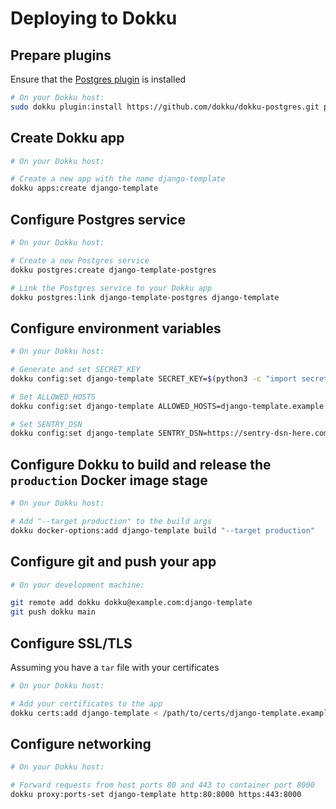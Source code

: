 # Deploying to Dokku

## Prepare plugins

Ensure that the [Postgres plugin](https://github.com/dokku/dokku-postgres) is installed

```bash
# On your Dokku host:
sudo dokku plugin:install https://github.com/dokku/dokku-postgres.git postgres
```

## Create Dokku app

```bash
# On your Dokku host:

# Create a new app with the name django-template
dokku apps:create django-template
```

## Configure Postgres service

```bash
# On your Dokku host:

# Create a new Postgres service
dokku postgres:create django-template-postgres

# Link the Postgres service to your Dokku app
dokku postgres:link django-template-postgres django-template
```

## Configure environment variables

```bash
# On your Dokku host:

# Generate and set SECRET_KEY
dokku config:set django-template SECRET_KEY=$(python3 -c "import secrets; print(''.join(secrets.choice([chr(i) for i in range(0x21, 0x7F)]) for i in range(60)));")

# Set ALLOWED_HOSTS
dokku config:set django-template ALLOWED_HOSTS=django-template.example.com

# Set SENTRY_DSN
dokku config:set django-template SENTRY_DSN=https://sentry-dsn-here.com/
```

## Configure Dokku to build and release the `production` Docker image stage

```bash
# On your Dokku host:

# Add "--target production" to the build args
dokku docker-options:add django-template build "--target production"
```

## Configure git and push your app

```bash
# On your development machine:

git remote add dokku dokku@example.com:django-template
git push dokku main
```

## Configure SSL/TLS

Assuming you have a `tar` file with your certificates

```bash
# On your Dokku host:

# Add your certificates to the app
dokku certs:add django-template < /path/to/certs/django-template.example.com.tar
```

## Configure networking

```bash
# On your Dokku host:

# Forward requests from host ports 80 and 443 to container port 8000
dokku proxy:ports-set django-template http:80:8000 https:443:8000
```

